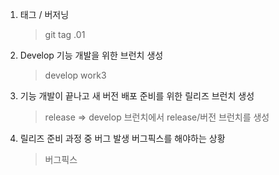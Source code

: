 1. 태그 / 버저닝

   > git tag .01

2. Develop 기능 개발을 위한 브런치 생성

   > develop work3

3. 기능 개발이 끝나고 새 버전 배포 준비를 위한 릴리즈 브런치 생성

   > release => develop 브런치에서 release/버전 브런치를 생성

4. 릴리즈 준비 과정 중 버그 발생 버그픽스를 해야하는 상황
   > 버그픽스
